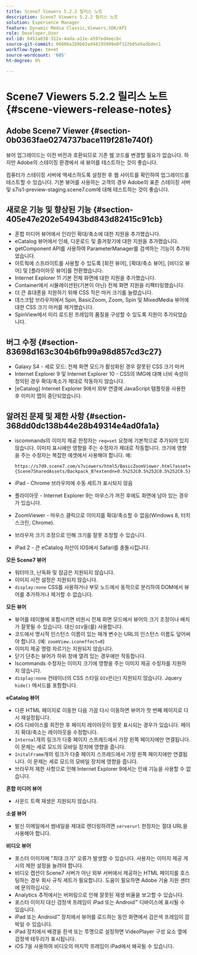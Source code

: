 ```yaml
---
title: Scene7 Viewers 5.2.2 릴리스 노트
description: Scene7 Viewers 5.2.2 릴리스 노트
solution: Experience Manager
feature: Dynamic Media Classic,Viewers,SDK/API
role: Developer,User
exl-id: 6451a838-312a-4ada-a11e-a597ed4eecbc
source-git-commit: 06806a1b9b02ed44195909e0f322b05e9adbdec1
workflow-type: tm+mt
source-wordcount: '685'
ht-degree: 0%

---
```


# Scene7 Viewers 5.2.2 릴리스 노트{#scene-viewers-release-notes}

## Adobe Scene7 Viewer {#section-0b0363fae0274737bace119f281e740f}

뷰어 업그레이드는 이전 버전과 호환되므로 기존 웹 코드를 변경할 필요가 없습니다. 하지만 Adobe의 스테이징 환경에서 새 뷰어를 테스트하는 것이 좋습니다.

컴퓨터가 스테이징 서버에 액세스하도록 설정한 후 웹 사이트를 확인하여 업그레이드를 테스트할 수 있습니다. 기본 뷰어를 사용하는 고객의 경우 Adobe의 표준 스테이징 서버 및 s7is1-preview-staging.scene7.com에 대해 테스트하는 것이 좋습니다.

## 새로운 기능 및 향상된 기능 {#section-405e47e202e54943bd843d82415c91cb}

* 혼합 미디어 뷰어에서 인라인 확대/축소에 대한 지원을 추가했습니다.
* eCatalog 뷰어에서 인쇄, 다운로드 및 즐겨찾기에 대한 지원을 추가했습니다.
* getComponent API를 사용하여 ParameterManager를 검색하는 기능이 추가되었습니다.
* 아트웍에 스프라이트를 사용할 수 있도록 [회전 뷰어], [확대/축소 뷰어], [비디오 뷰어] 및 [플라이아웃 뷰어]를 전환했습니다.
* Internet Explorer 11 기본 전체 화면에 대한 지원을 추가했습니다.
* Container에서 시뮬레이션된(기본이 아닌) 전체 화면 지원을 리팩터링했습니다.
* 더 큰 휴대폰을 지원하기 위해 CSS 작은 마커 크기를 늘렸습니다.
* 데스크탑 브라우저에서 Spin, BasicZoom, Zoom, Spin 및 MixedMedia 뷰어에 대한 CSS 크기 마커를 제거했습니다.
* SpinView에서 미리 로드된 프레임의 품질을 구성할 수 있도록 지원이 추가되었습니다.

## 버그 수정 {#section-83698d163c304b6fb99a98d857cd3c27}

* Galaxy S4 - 세로 모드: 전체 화면 모드가 활성화된 경우 잘못된 CSS 크기 마커
* Internet Explorer 9 및 Internet Explorer 10 - CSS의 IMG에 대해 너비 속성이 정의된 경우 확대/축소가 제대로 작동하지 않습니다.
* [eCatalog] Internet Explorer 9에서 외부 연결에 JavaScript 템플릿을 사용한 후 이미지 맵이 중단되었습니다.

## 알려진 문제 및 제한 사항 {#section-368dd0dc138b44e28b49314e4ad0fa1a}

* iscommands의 이미지 제공 한정자는 `req=set` 요청에 기본적으로 추가되어 있지 않습니다. 이미지 표시에만 영향을 주는 수정자가 제대로 작동합니다. 크기에 영향을 주는 수정자는 복잡한 에셋에서 사용해야 합니다. 예:

  ```
  https://s7d9.scene7.com/s7viewers/html5/BasicZoomViewer.html?asset= {Scene7SharedAssets/Backpack_B?extendn=0.5%252C0.5%252C0.5%252C0.5}
  ```

* iPad - Chrome 브라우저에 수동 세트가 표시되지 않음
* 플라이아웃 - Internet Explorer 9는 마우스가 꺼진 후에도 화면에 남아 있는 경우가 있습니다.
* ZoomViewer - 마우스 클릭으로 이미지를 확대/축소할 수 없음(Windows 8, 터치 스크린, Chrome).
* 브라우저 크기 조정으로 인해 크기를 잘못 조정할 수 있습니다.
* iPad 2 - 큰 eCatalog 자산이 IOS에서 Safari를 충돌시킵니다.

**모든 Scene7 뷰어**

* 워터마크, 난독화 및 잠금은 지원되지 않습니다.
* 이미지 사전 설정은 지원되지 않습니다.
* `display:none` CSS를 사용하거나 부모 노드에서 동적으로 분리하여 DOM에서 뷰어를 추가하거나 제거할 수 없습니다.

**모든 뷰어**

* 뷰어를 테이블에 포함시키면 비원시 전체 화면 모드에서 뷰어의 크기 조정이나 배치가 잘못될 수 있습니다. 대신 `DIV`을(를) 사용합니다.
* 코드에서 명시적 인스턴스 이름이 있는 매개 변수는 URL의 인스턴스 이름도 덮어써야 합니다. (예: `zoomView.iconeffect=0`)
* 이미지 제공 명령 자르기는 지원되지 않습니다.
* 닫기 단추는 뷰어가 하위 창에 열려 있는 경우에만 작동합니다.
* Iscommands 수정자는 이미지 크기에 영향을 주는 이미지 제공 수정자를 지원하지 않습니다.
* `display:none` 컨테이너의 CSS 스타일 `DIV`은(는) 지원되지 않습니다. Jquery `hide()` 메서드를 포함합니다.

**eCatalog 뷰어**

* 다른 HTML 페이지로 이동한 다음 가끔 다시 이동하면 뷰어가 첫 번째 페이지로 다시 재설정됩니다.
* iOS 디바이스를 회전한 후 페이지 레이아웃이 잘못 표시되는 경우가 있습니다. 페이지 확대/축소는 레이아웃을 수정합니다.
* `Internal`개의 링크가 다중 페이지 스프레드에서 가장 왼쪽 페이지에만 연결됩니다. 이 문제는 세로 모드의 모바일 장치에 영향을 줍니다.
* `InitalFrame`개의 링크가 다중 페이지 스프레드에서 가장 왼쪽 페이지에만 연결됩니다. 이 문제는 세로 모드의 모바일 장치에 영향을 줍니다.
* 브라우저 제한 사항으로 인해 Internet Explorer 9에서는 인쇄 기능을 사용할 수 없습니다.

**혼합 미디어 뷰어**

* 사운드 트랙 재생은 지원되지 않습니다.

**소셜 뷰어**

* 발신 이메일에서 썸네일을 제대로 렌더링하려면 `serverurl` 한정자는 절대 URL을 사용해야 합니다.

**비디오 뷰어**

* 포스터 이미지에 &quot;최대 크기&quot; 오류가 발생할 수 있습니다. 사용자는 이미지 제공 게시의 제한 설정을 늘려야 합니다.
* 비디오 캡션이 Scene7 서버가 아닌 외부 서버에서 제공하는 HTML 페이지를 호스팅하는 경우 회사 규칙 세트가 필요합니다. 도움이 필요하면 Adobe 기술 지원 센터에 문의하십시오.
* Analytics 추적에서는 버퍼링으로 인해 잘못된 재생 비율을 보고할 수 있습니다.
* 포스터 이미지 대신 검정색 프레임이 iPad 또는 Android™ 디바이스에 표시될 수 있습니다.
* iPad 또는 Android™ 장치에서 뷰어를 로드하는 동안 화면에서 검은색 프레임이 깜박일 수 있습니다.
* iPad 장치에서 배경을 흰색 또는 투명으로 설정하면 VideoPlayer 구성 요소 옆에 검정색 테두리가 표시됩니다.
* iOS 7을 사용하여 비디오의 마지막 프레임이 iPad에서 왜곡될 수 있습니다.
